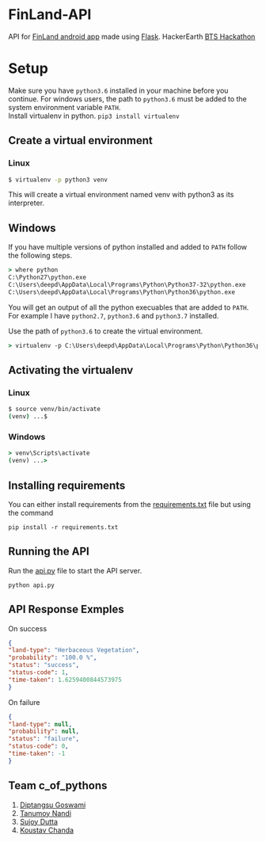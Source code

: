 # FinLand-API
API for [FinLand android app](https://github.com/morninigstar/FinLand) made using [Flask](http://flask.pocoo.org/). HackerEarth [BTS Hackathon](https://www.hackerearth.com/sprints/bts-global-hackathon-asia/)


# Setup
Make sure you have `python3.6` installed in your machine before you continue. For windows users, the path to `python3.6` must be added to the system environment variable `PATH`.  
Install virtualenv in python. `pip3 install virtualenv`

## Create a virtual environment
### Linux
```bash
$ virtualenv -p python3 venv
```
This will create a virtual environment named venv with python3 as its interpreter.

## Windows
If you have multiple versions of python installed and added to `PATH` follow the following steps.  
```cmd
> where python
C:\Python27\python.exe
C:\Users\deepd\AppData\Local\Programs\Python\Python37-32\python.exe
C:\Users\deepd\AppData\Local\Programs\Python\Python36\python.exe
```
You will get an output of all the python execuables that are added to `PATH`. For example I have `python2.7`, `python3.6` and `python3.7` installed.

Use the path of `python3.6` to create the virtual environment.
```cmd
> virtualenv -p C:\Users\deepd\AppData\Local\Programs\Python\Python36\python.exe venv
```

## Activating the virtualenv
### Linux
```bash
$ source venv/bin/activate
(venv) ...$ 
```
### Windows
```cmd
> venv\Scripts\activate
(venv) ...> 
```

## Installing requirements
You can either install requirements from the [requirements.txt](/requirements.txt) file but using the command  
```
pip install -r requirements.txt
```

## Running the API
Run the [api.py](/api.py) file to start the API server.  
```
python api.py
```

## API Response Exmples
On success
```json
{
"land-type": "Herbaceous Vegetation",
"probability": "100.0 %",
"status": "success",
"status-code": 1,
"time-taken": 1.6259400844573975
}
```
On failure
```json
{
"land-type": null,
"probability": null,
"status": "failure",
"status-code": 0,
"time-taken": -1
}
```


## Team c_of_pythons
1. [Diptangsu Goswami](https://github.com/diptangsu)
2. [Tanumoy Nandi](https://github.com/tmoynandy)
3. [Sujoy Dutta](https://github.com/Sujoydatta26)
4. [Koustav Chanda](https://github.com/KoustavCode)